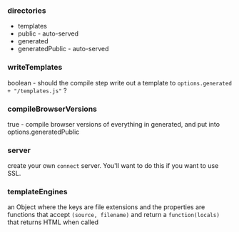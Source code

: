 ### directories
  
  * templates
  * public - auto-served
  * generated
  * generatedPublic - auto-served
  
### writeTemplates

boolean - should the compile step write out a template to `options.generated + "/templates.js"` ?

### compileBrowserVersions

true - compile browser versions of everything in generated, and put into options.generatedPublic

### server

create your own `connect` server.  You'll want to do this if you want to use SSL.

### templateEngines

an Object where the keys are file extensions and the properties are functions that accept `(source, filename)` and return a `function(locals) `that returns HTML when called